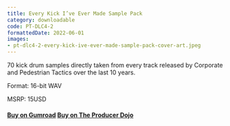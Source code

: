 ```yaml
---
title: Every Kick I’ve Ever Made Sample Pack
category: downloadable
code: PT-DLC4-2
formattedDate: 2022-06-01
images:
- pt-dlc4-2-every-kick-ive-ever-made-sample-pack-cover-art.jpeg
---
```


70 kick drum samples directly taken from every track released by Corporate and Pedestrian Tactics over the last 10 years.

Format: 16-bit WAV

MSRP: 15USD

#### [Buy on Gumroad](https://pedestriantactics.gumroad.com/l/Pt-dlc4-2) [Buy on The Producer Dojo](https://producerdj.com/product/every-kick-ive-ever-made)